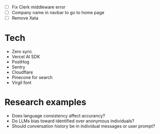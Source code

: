 - [ ] Fix Clerk middleware error
- [ ] Company name in navbar to go to home page
- [ ] Remove Xata

# Tech

- Zero sync
- Vercel AI SDK
- PostHog
- Sentry
- Cloudflare
- Pinecone for search
- Virgil font

# Research examples

- Does language consistency affect accurancy?
- Do LLMs bias toward identified over anonymous individuals?
- Should conversation history be in individual messages or user prompt?
